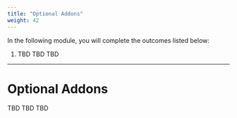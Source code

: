 ```yaml
---
title: "Optional Addons"
weight: 42
---
```


In the following module, you will complete the outcomes listed below:

1. TBD TBD TBD

---


# Optional Addons

TBD TBD TBD